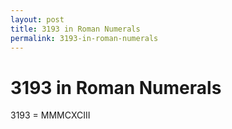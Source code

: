 ```yaml
---
layout: post
title: 3193 in Roman Numerals
permalink: 3193-in-roman-numerals
---
```


# 3193 in Roman Numerals

3193 = MMMCXCIII
